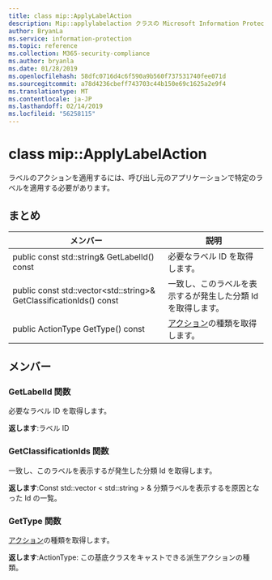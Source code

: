 ```yaml
---
title: class mip::ApplyLabelAction
description: Mip::applylabelaction クラスの Microsoft Information Protection (MIP) SDK について説明します。
author: BryanLa
ms.service: information-protection
ms.topic: reference
ms.collection: M365-security-compliance
ms.author: bryanla
ms.date: 01/28/2019
ms.openlocfilehash: 58dfc0716d4c6f590a9b560f737531740fee071d
ms.sourcegitcommit: a78d4236cbeff743703c44b150e69c1625a2e9f4
ms.translationtype: MT
ms.contentlocale: ja-JP
ms.lasthandoff: 02/14/2019
ms.locfileid: "56258115"
---
```

# <a name="class-mipapplylabelaction"></a>class mip::ApplyLabelAction 
ラベルのアクションを適用するには、呼び出し元のアプリケーションで特定のラベルを適用する必要があります。
  
## <a name="summary"></a>まとめ
 メンバー                        | 説明                                
--------------------------------|---------------------------------------------
public const std::string& GetLabelId() const  |  必要なラベル ID を取得します。
public const std::vector\<std::string\>& GetClassificationIds() const  |  一致し、このラベルを表示するが発生した分類 Id を取得します。
public ActionType GetType() const  |  [アクション](class_mip_action.md)の種類を取得します。
  
## <a name="members"></a>メンバー
  
### <a name="getlabelid-function"></a>GetLabelId 関数
必要なラベル ID を取得します。

  
**返します**:ラベル ID
  
### <a name="getclassificationids-function"></a>GetClassificationIds 関数
一致し、このラベルを表示するが発生した分類 Id を取得します。

  
**返します**:Const std::vector < std::string > & 分類ラベルを表示するを原因となった Id の一覧。
  
### <a name="gettype-function"></a>GetType 関数
[アクション](class_mip_action.md)の種類を取得します。

  
**返します**:ActionType: この基底クラスをキャストできる派生アクションの種類。

